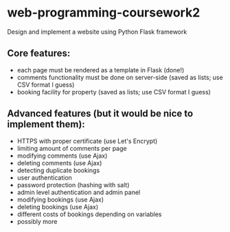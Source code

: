 # web-programming-coursework2
Design and implement a website using Python Flask framework

Core features:
--------------
- each page must be rendered as a template in Flask (done!)
- comments functionality must be done on server-side (saved as lists; use CSV format I guess)
- booking facility for property (saved as lists; use CSV format I guess)

Advanced features (but it would be nice to implement them):
--------------
- HTTPS with proper certificate (use Let's Encrypt)
- limiting amount of comments per page
- modifying comments (use Ajax)
- deleting comments (use Ajax)
- detecting duplicate bookings
- user authentication
- password protection (hashing with salt)
- admin level authentication and admin panel
- modifying bookings (use Ajax)
- deleting bookings (use Ajax)
- different costs of bookings depending on variables
- possibly more
